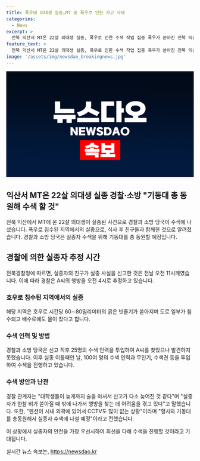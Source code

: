 ```yaml
---
title: 폭우에 의대생 실종…MT 중 폭우로 인한 사고 사태
categories:
  - News
excerpt: >
  전북 익산서 MT온 22살 의대생 실종, 폭우로 인한 수색 작업 집중 폭우가 쏟아진 전북 익산에서 의대생 A씨가 MT 중 실종됐다. 친구의 신고로 경찰과 소방이 25명의 수색 인력을 투입했지만 발견되지 않았다. 폭우로 도로 일부가 침수되고 CCTV 부족한 상황에서, 경찰은 대규모 수색을 위해 기동대까지 동원할 예정이다. A씨의 안전한 발견을 위해 관심이 필요하다.
feature_text: >
  전북 익산서 MT온 22살 의대생 실종, 폭우로 인한 수색 작업 집중 폭우가 쏟아진 전북 익산에서 의대생 A씨가 MT 중 실종됐다. 친구의 신고로 경찰과 소방이 25명의 수색 인력을 투입했지만 발견되지 않았다. 폭우로 도로 일부가 침수되고 CCTV 부족한 상황에서, 경찰은 대규모 수색을 위해 기동대까지 동원할 예정이다. A씨의 안전한 발견을 위해 관심이 필요하다.
image: '/assets/img/newsdao_breakingnews.jpg'
---
```


<p><img src="/assets/img/newsdao_breakingnews.jpg" alt="ranknews 속보" /></p>

<h2>익산서 MT온 22살 의대생 실종 경찰·소방 "기동대 총 동원해 수색 할 것"</h2>

<p>전북 익산에서 MT에 온 22살 의대생이 실종된 사건으로 경찰과 소방 당국이 수색에 나섰습니다. 폭우로 침수된 지역에서의 실종으로, 식사 후 친구들과 함께한 것으로 알려졌습니다. 경찰과 소방 당국은 실종자 수색을 위해 기동대를 총 동원할 예정입니다.</p>

<h2 data-ke-size="size26">경찰에 의한 실종자 추정 시간</h2>

<p>전북경찰청에 따르면, 실종자의 친구가 실종 사실을 신고한 것은 전날 오전 11시께였습니다. 이에 따라 경찰은 A씨의 행방을 오전 4시로 추정하고 있습니다.</p>

<h3>호우로 침수된 지역에서의 실종</h3>

<p>해당 지역은 호우로 시간당 60∼80밀리미터의 굵은 빗줄기가 쏟아지며 도로 일부가 침수되고 배수로에도 물이 찼다고 합니다.</p>

<h3>수색 인력 및 방법</h3>

<p>경찰과 소방 당국은 신고 직후 25명의 수색 인력을 투입하여 A씨를 찾았으나 발견하지 못했습니다. 이후 실종 이틀째인 날, 100여 명의 수색 인력과 무인기, 수색견 등을 투입하여 수색을 진행하고 있습니다.</p>

<h3>수색 방안과 난관</h3>

<p>경찰 관계자는 "대학생들이 늦게까지 술을 마셔서 신고가 다소 늦어진 것 같다"며 "실종자가 한참 비가 쏟아질 때 밖에 나가서 행방을 찾는 데 어려움을 겪고 있다"고 말했습니다. 또한, "펜션이 시내 외곽에 있어서 CCTV도 많이 없는 상황"이라며 "형사와 기동대를 총동원해서 실종자 수색에 나설 예정"이라고 전했습니다.</p>

<p>이 상황에서 실종자의 안전을 가장 우선시하여 최선을 다해 수색을 진행할 것이라고 기대됩니다.</p>
실시간 뉴스 속보는, <a href="https://newsdao.kr" rel="dofollow">https://newsdao.kr</a>


